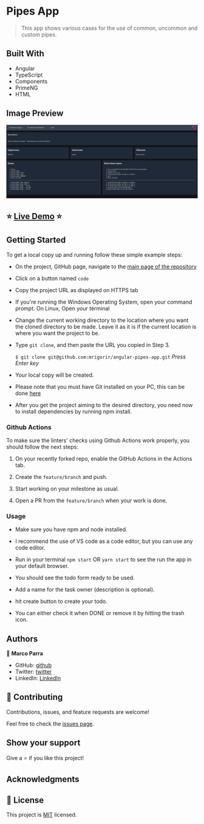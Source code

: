 # Pipes App

> This app shows various cases for the use of common, uncommon and custom pipes.


## Built With

- Angular
- TypeScript
- Components
- PrimeNG
- HTML

## Image Preview
![Screenshot Main Page](./src/assets/images/capture.png)

## :star: [Live Demo](https://wonderful-blini-282bec.netlify.app/) :star:


## Getting Started

To get a local copy up and running follow these simple example steps:

- On the project, GitHub page, navigate to the [main page of the repository](https://github.com/mrigorir/angular-pipes-app)

- Click on a button named `code`

- Copy the project URL as displayed on HTTPS tab

- If you're running the Windows Operating System, open your command prompt. On Linux, Open your terminal

- Change the current working directory to the location where you want the cloned directory to be made. Leave it as it is if the current location is where you want the project to be.

- Type `git clone`, and then paste the URL you copied in Step 3.<br>

  `$ git clone git@github.com:mrigorir/angular-pipes-app.git` <em>Press Enter key</em><br>

- Your local copy will be created.

- Please note that you must have Git installed on your PC, this can be done [here](https://gist.github.com/derhuerst/1b15ff4652a867391f03)

- After you get the project aiming to the desired directory, you need now to install dependencies by running npm install.


### Github Actions

To make sure the linters' checks using Github Actions work properly, you should follow the next steps:

1. On your recently forked repo, enable the GitHub Actions in the Actions tab.
   
2. Create the `feature/branch` and push.
   
3. Start working on your milestone as usual.
   
4. Open a PR from the `feature/branch` when your work is done.

### Usage 

- Make sure you have npm and node installed.

- I recommend the use of VS code as a code editor, but you can use any code editor.

- Run in your terminal `npm start` OR `yarn start` to see the run the app in your default browser.

- You should see the todo form ready to be used.

- Add a name for the task owner (description is optional).

- hit create button to create your todo.

- You can either check it when DONE or remove it by hitting the trash icon.


## Authors

👤 **Marco Parra**

- GitHub: [github](https://github.com/mrigorir)
- Twitter: [twitter](https://twitter.com/marcoparra311)
- LinkedIn: [LinkedIn](https://www.linkedin.com/in/marco-alonso-parra/)


## 🤝 Contributing

Contributions, issues, and feature requests are welcome!

Feel free to check the [issues page](issues/).

## Show your support

Give a ⭐️ if you like this project!

## Acknowledgments
  

## 📝 License

This project is [MIT](lic.url) licensed.
